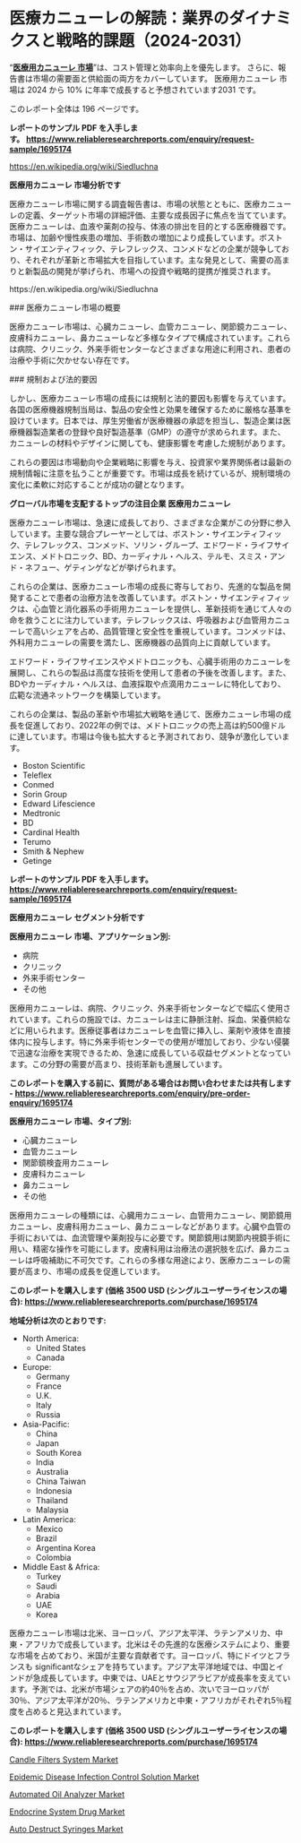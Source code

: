 <p><h1>医療カニューレの解読：業界のダイナミクスと戦略的課題（2024-2031）</h1></p><p>&ldquo;<strong><a href="https://www.reliableresearchreports.com/medical-cannula-r1695174?utm_campaign=107&utm_medium=9&utm_source=Github&utm_content=ia&utm_term=31102024&utm_id=medical-cannula">医療用カニューレ 市場</a></strong>&rdquo;は、コスト管理と効率向上を優先します。 さらに、報告書は市場の需要面と供給面の両方をカバーしています。 医療用カニューレ 市場は 2024 から 10% に年率で成長すると予想されています2031 です。</p>
<p>このレポート全体は 196 ページです。</p>
<p><strong>レポートのサンプル PDF を入手します。&nbsp;<a href="https://www.reliableresearchreports.com/enquiry/request-sample/1695174?utm_campaign=107&utm_medium=9&utm_source=Github&utm_content=ia&utm_term=31102024&utm_id=medical-cannula">https://www.reliableresearchreports.com/enquiry/request-sample/1695174</a></strong></p>
<p><a href="https://en.wikipedia.org/wiki/Siedluchna?utm_campaign=107&utm_medium=9&utm_source=Github&utm_content=ia&utm_term=31102024&utm_id=medical-cannula">https://en.wikipedia.org/wiki/Siedluchna</a></p>
<p><strong>医療用カニューレ 市場分析です</strong></p>
<p><p>医療カニューレ市場に関する調査報告書は、市場の状態とともに、医療カニューレの定義、ターゲット市場の詳細評価、主要な成長因子に焦点を当てています。医療カニューレは、血液や薬剤の投与、体液の排出を目的とする医療機器です。市場は、加齢や慢性疾患の増加、手術数の増加により成長しています。ボストン・サイエンティフィック、テレフレックス、コンメドなどの企業が競争しており、それぞれが革新と市場拡大を目指しています。主な発見として、需要の高まりと新製品の開発が挙げられ、市場への投資や戦略的提携が推奨されます。</p></p>
<p>https://en.wikipedia.org/wiki/Siedluchna</p>
<p><p>### 医療カニューレ市場の概要</p><p>医療カニューレ市場は、心臓カニューレ、血管カニューレ、関節鏡カニューレ、皮膚科カニューレ、鼻カニューレなど多様なタイプで構成されています。これらは病院、クリニック、外来手術センターなどさまざまな用途に利用され、患者の治療や手術に欠かせない存在です。</p><p>### 規制および法的要因</p><p>しかし、医療カニューレ市場の成長には規制と法的要因も影響を与えています。各国の医療機器規制当局は、製品の安全性と効果を確保するために厳格な基準を設けています。日本では、厚生労働省が医療機器の承認を担当し、製造企業は医療機器製造業者の登録や良好製造基準（GMP）の遵守が求められます。また、カニューレの材料やデザインに関しても、健康影響を考慮した規制があります。</p><p>これらの要因は市場動向や企業戦略に影響を与え、投資家や業界関係者は最新の規制情報に注意を払うことが重要です。市場は成長を続けているが、規制環境の変化に柔軟に対応することが成功の鍵となります。</p></p>
<p><strong>グローバル市場を支配するトップの注目企業 医療用カニューレ</strong></p>
<p><p>医療カニューレ市場は、急速に成長しており、さまざまな企業がこの分野に参入しています。主要な競合プレーヤーとしては、ボストン・サイエンティフィック、テレフレックス、コンメッド、ソリン・グループ、エドワード・ライフサイエンス、メドトロニック、BD、カーディナル・ヘルス、テルモ、スミス・アンド・ネフュー、ゲティンゲなどが挙げられます。</p><p>これらの企業は、医療カニューレ市場の成長に寄与しており、先進的な製品を開発することで患者の治療方法を改善しています。ボストン・サイエンティフィックは、心血管と消化器系の手術用カニューレを提供し、革新技術を通じて人々の命を救うことに注力しています。テレフレックスは、呼吸器および血管用カニューレで高いシェアを占め、品質管理と安全性を重視しています。コンメッドは、外科用カニューレの需要を満たし、医療機器の品質向上に貢献しています。</p><p>エドワード・ライフサイエンスやメドトロニックも、心臓手術用のカニューレを展開し、これらの製品は高度な技術を使用して患者の予後を改善します。また、BDやカーディナル・ヘルスは、血液採取や点滴用カニューレに特化しており、広範な流通ネットワークを構築しています。</p><p>これらの企業は、製品の革新や市場拡大戦略を通じて、医療カニューレ市場の成長を促進しており、2022年の例では、メドトロニックの売上高は約500億ドルに達しています。市場は今後も拡大すると予測されており、競争が激化しています。</p></p>
<p><ul><li>Boston Scientific</li><li>Teleflex</li><li>Conmed</li><li>Sorin Group</li><li>Edward Lifescience</li><li>Medtronic</li><li>BD</li><li>Cardinal Health</li><li>Terumo</li><li>Smith & Nephew</li><li>Getinge</li></ul></p>
<p><strong>レポートのサンプル PDF を入手します。 <a href="https://www.reliableresearchreports.com/enquiry/request-sample/1695174?utm_campaign=107&utm_medium=9&utm_source=Github&utm_content=ia&utm_term=31102024&utm_id=medical-cannula">https://www.reliableresearchreports.com/enquiry/request-sample/1695174</a></strong></p>
<p><strong>医療用カニューレ セグメント分析です</strong></p>
<p><strong>医療用カニューレ 市場、アプリケーション別:</strong></p>
<p><ul><li>病院</li><li>クリニック</li><li>外来手術センター</li><li>その他</li></ul></p>
<p><p>医療用カニューレは、病院、クリニック、外来手術センターなどで幅広く使用されています。これらの施設では、カニューレは主に静脈注射、採血、栄養供給などに用いられます。医療従事者はカニューレを血管に挿入し、薬剤や液体を直接体内に投与します。特に外来手術センターでの使用が増加しており、少ない侵襲で迅速な治療を実現できるため、急速に成長している収益セグメントとなっています。この分野の需要が高まり、技術革新も進展しています。</p></p>
<p><strong>このレポートを購入する前に、質問がある場合はお問い合わせまたは共有します - <a href="https://www.reliableresearchreports.com/enquiry/pre-order-enquiry/1695174?utm_campaign=107&utm_medium=9&utm_source=Github&utm_content=ia&utm_term=31102024&utm_id=medical-cannula">https://www.reliableresearchreports.com/enquiry/pre-order-enquiry/1695174</a></strong></p>
<p><strong>医療用カニューレ 市場、タイプ別:</strong></p>
<p><ul><li>心臓カニューレ</li><li>血管カニューレ</li><li>関節鏡検査用カニューレ</li><li>皮膚科カニューレ</li><li>鼻カニューレ</li><li>その他</li></ul></p>
<p><p>医療用カニューレの種類には、心臓用カニューレ、血管用カニューレ、関節鏡用カニューレ、皮膚科用カニューレ、鼻カニューレなどがあります。心臓や血管の手術においては、血流管理や薬剤投与に必要です。関節鏡用は関節内視鏡手術に用い、精密な操作を可能にします。皮膚科用は治療法の選択肢を広げ、鼻カニューレは呼吸補助に不可欠です。これらの多様な用途により、医療カニューレの需要が高まり、市場の成長を促進しています。</p></p>
<p><strong>このレポートを購入します (価格 3500 USD (シングルユーザーライセンスの場合): <a href="https://www.reliableresearchreports.com/purchase/1695174?utm_campaign=107&utm_medium=9&utm_source=Github&utm_content=ia&utm_term=31102024&utm_id=medical-cannula">https://www.reliableresearchreports.com/purchase/1695174</a></strong></p>
<p><strong>地域分析は次のとおりです:</strong></p>
<p><ul>
    <li>
        North America:
        <ul>
            <li>United States</li>
            <li>Canada</li>
        </ul>
    </li>
    <li>
        Europe:
        <ul>
            <li>Germany</li>
            <li>France</li>
            <li>U.K.</li>
            <li>Italy</li>
            <li>Russia</li>
        </ul>
    </li>
    <li>
        Asia-Pacific:
        <ul>
            <li>China</li>
            <li>Japan</li>
            <li>South Korea</li>
            <li>India</li>
            <li>Australia</li>
            <li>China Taiwan</li>
            <li>Indonesia</li>
            <li>Thailand</li>
            <li>Malaysia</li>
        </ul>
    </li>
    <li>
        Latin America:
        <ul>
            <li>Mexico</li>
            <li>Brazil</li>
            <li>Argentina Korea</li>
            <li>Colombia</li>
        </ul>
    </li>
    <li>
        Middle East & Africa:
        <ul>
            <li>Turkey</li>
            <li>Saudi</li>
            <li>Arabia</li>
            <li>UAE</li>
            <li>Korea</li>
        </ul>
    </li>
    </ul></p>
<p><p>医療カニューレ市場は北米、ヨーロッパ、アジア太平洋、ラテンアメリカ、中東・アフリカで成長しています。北米はその先進的な医療システムにより、重要な市場を占めており、米国が主要な貢献者です。ヨーロッパ、特にドイツとフランスも significantなシェアを持ちています。アジア太平洋地域では、中国とインドが急成長しています。中東では、UAEとサウジアラビアが成長率を支えています。予測では、北米が市場シェアの約40％を占め、次いでヨーロッパが30％、アジア太平洋が20％、ラテンアメリカと中東・アフリカがそれぞれ5％程度を占めると見込まれています。</p></p>
<p><strong>このレポートを購入します (価格 3500 USD (シングルユーザーライセンスの場合): <a href="https://www.reliableresearchreports.com/purchase/1695174?utm_campaign=107&utm_medium=9&utm_source=Github&utm_content=ia&utm_term=31102024&utm_id=medical-cannula">https://www.reliableresearchreports.com/purchase/1695174</a></strong></p>
<p><p><a href="https://issuu.com/reportprime-2/docs/candle-filters-system-market-size-2_84bcfaefc18105?utm_campaign=107&utm_medium=9&utm_source=Github&utm_content=ia&utm_term=31102024&utm_id=medical-cannula">Candle Filters System Market</a></p><p><a href="https://github.com/tacitam515l/Market-Research-Report-List-1/blob/main/epidemic-disease-infection-control-solution-market.md?utm_campaign=107&utm_medium=9&utm_source=Github&utm_content=ia&utm_term=31102024&utm_id=medical-cannula">Epidemic Disease Infection Control Solution Market</a></p><p><a href="https://issuu.com/reportprime-2/docs/automated-oil-analyzer-market-size-_22c706aa052def?utm_campaign=107&utm_medium=9&utm_source=Github&utm_content=ia&utm_term=31102024&utm_id=medical-cannula">Automated Oil Analyzer Market</a></p><p><a href="https://github.com/JamesCox407/Market-Research-Report-List-1/blob/main/endocrine-system-drug-market.md?utm_campaign=107&utm_medium=9&utm_source=Github&utm_content=ia&utm_term=31102024&utm_id=medical-cannula">Endocrine System Drug Market</a></p><p><a href="https://www.linkedin.com/pulse/auto-destruct-syringes-market-evolution-global-trends-regional-qws9f?utm_campaign=107&utm_medium=9&utm_source=Github&utm_content=ia&utm_term=31102024&utm_id=medical-cannula">Auto Destruct Syringes Market</a></p></p>